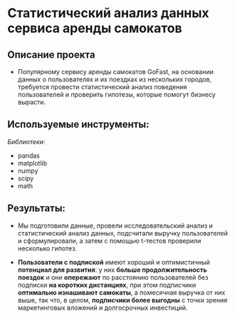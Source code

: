 # Статистический анализ данных сервиса аренды самокатов

## Описание проекта 
   
   - Популярному сервису аренды самокатов GoFast, на основании данных о пользователях и их поездках из нескольких городов, требуется провести статистический анализ поведения пользователей и проверить гипотезы, которые помогут бизнесу вырасти.

  
## Используемые инструменты:
 
*Библиотеки:*
- pandas
- matplotlib
- numpy
- scipy
- math


## Результаты: 

  - Мы подготовили данные, провели исследовательский анализ и статистический анализ данных, подсчитали выручку пользователей и сформулировали, а затем с помощью t-тестов проверили несколько гипотез. 
   
  - **Пользователи с подпиской** имеют хороший и оптимистичный **потенциал для развития**: у них **больше продолжительность поездок** и они **опережают** по расстоянию пользователей без подписки **на коротких дистанциях**, при этом подписчики **оптимально изнашивают самокаты**, а помесячная выручка от них выше, так что, в целом, **подписчики более выгодны** с точки зрения маркетинговых вложений и долгосрочных инвестиций. 
